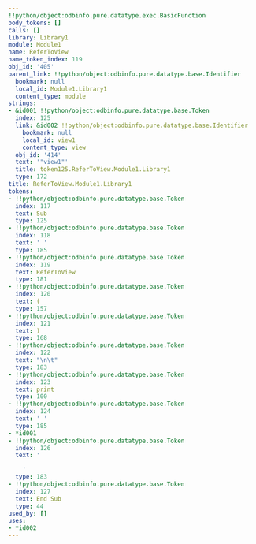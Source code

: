 ```yaml
---
!!python/object:odbinfo.pure.datatype.exec.BasicFunction
body_tokens: []
calls: []
library: Library1
module: Module1
name: ReferToView
name_token_index: 119
obj_id: '405'
parent_link: !!python/object:odbinfo.pure.datatype.base.Identifier
  bookmark: null
  local_id: Module1.Library1
  content_type: module
strings:
- &id001 !!python/object:odbinfo.pure.datatype.base.Token
  index: 125
  link: &id002 !!python/object:odbinfo.pure.datatype.base.Identifier
    bookmark: null
    local_id: view1
    content_type: view
  obj_id: '414'
  text: '"view1"'
  title: token125.ReferToView.Module1.Library1
  type: 172
title: ReferToView.Module1.Library1
tokens:
- !!python/object:odbinfo.pure.datatype.base.Token
  index: 117
  text: Sub
  type: 125
- !!python/object:odbinfo.pure.datatype.base.Token
  index: 118
  text: ' '
  type: 185
- !!python/object:odbinfo.pure.datatype.base.Token
  index: 119
  text: ReferToView
  type: 181
- !!python/object:odbinfo.pure.datatype.base.Token
  index: 120
  text: (
  type: 157
- !!python/object:odbinfo.pure.datatype.base.Token
  index: 121
  text: )
  type: 168
- !!python/object:odbinfo.pure.datatype.base.Token
  index: 122
  text: "\n\t"
  type: 183
- !!python/object:odbinfo.pure.datatype.base.Token
  index: 123
  text: print
  type: 100
- !!python/object:odbinfo.pure.datatype.base.Token
  index: 124
  text: ' '
  type: 185
- *id001
- !!python/object:odbinfo.pure.datatype.base.Token
  index: 126
  text: '

    '
  type: 183
- !!python/object:odbinfo.pure.datatype.base.Token
  index: 127
  text: End Sub
  type: 44
used_by: []
uses:
- *id002
---
```

